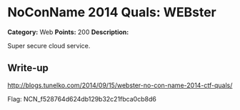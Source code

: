 # NoConName 2014 Quals: WEBster

**Category:** Web
**Points:** 200
**Description:**

Super secure cloud service.

## Write-up

http://blogs.tunelko.com/2014/09/15/webster-no-con-name-2014-ctf-quals/

Flag: NCN_f528764d624db129b32c21fbca0cb8d6

